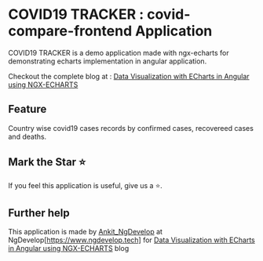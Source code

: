 # COVID19 TRACKER : covid-compare-frontend Application

COVID19 TRACKER is a demo application made with ngx-echarts for demonstrating echarts implementation in angular application.

Checkout the complete blog at : [Data Visualization with ECharts in Angular using NGX-ECHARTS](https://www.ngdevelop.tech/data-visualization-with-echarts-in-angular-using-ngx-echarts/)

## Feature

Country wise covid19 cases records by confirmed cases, recovereed cases and deaths.

## Mark the Star ⭐

If you feel this application is useful, give us a ⭐.

## Further help

This application is made by [Ankit_NgDevelop](https://twitter.com/ankit_ngdevelop) at NgDevelop[https://www.ngdevelop.tech] for [Data Visualization with ECharts in Angular using NGX-ECHARTS](https://www.ngdevelop.tech/data-visualization-with-echarts-in-angular-using-ngx-echarts/)
 blog